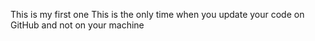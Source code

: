 This is my first one
This is the only time when you update your code on GitHub and not on your machine
